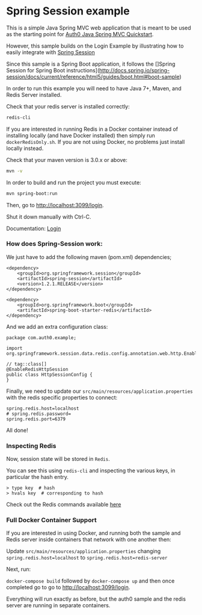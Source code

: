 # Spring Session example

This is a simple Java Spring MVC web application that is meant to be used as the starting point for [Auth0 Java Spring MVC Quickstart](https://auth0.com/docs/quickstart/webapp/java-spring-mvc). 

However, this sample builds on the Login Example by illustrating how to easily integrate with [Spring Session](http://projects.spring.io/spring-session/)

Since this sample is a Spring Boot application, it follows the []Spring Session for Spring Boot instructions](http://docs.spring.io/spring-session/docs/current/reference/html5/guides/boot.html#boot-sample)

In order to run this example you will need to have Java 7+, Maven, and Redis Server installed.

Check that your redis server is installed correctly:

```sh
redis-cli
```

If you are interested in running Redis in a Docker container instead of installing locally (and have Docker installed) then
simply run `dockerRedisOnly.sh`. If you are not using Docker, no problems just install locally instead.

Check that your maven version is 3.0.x or above:

```sh
mvn -v
```

In order to build and run the project you must execute:

```sh
mvn spring-boot:run
```

Then, go to [http://localhost:3099/login](http://localhost:3099/login).

Shut it down manually with Ctrl-C.

Documentation: [Login](https://auth0.com/docs/quickstart/webapp/java-spring-mvc/01-login)


### How does Spring-Session work:

We just have to add the following maven (pom.xml) dependencies;

```
<dependency>
    <groupId>org.springframework.session</groupId>
    <artifactId>spring-session</artifactId>
    <version>1.2.1.RELEASE</version>
</dependency>

<dependency>
    <groupId>org.springframework.boot</groupId>
    <artifactId>spring-boot-starter-redis</artifactId>
</dependency>
```

And we add an extra configuration class:

```
package com.auth0.example;

import org.springframework.session.data.redis.config.annotation.web.http.EnableRedisHttpSession;

// tag::class[]
@EnableRedisHttpSession
public class HttpSessionConfig {
}
```

Finally, we need to update our `src/main/resources/application.properties` with the redis specific properties to connect:

```
spring.redis.host=localhost
# spring.redis.password=
spring.redis.port=6379
```

All done!

### Inspecting Redis

Now, session state will be stored in `Redis`. 

You can see this using `redis-cli` and inspecting the various keys, in particular the hash entry.

```
> type key  # hash
> hvals key  # corresponding to hash
```

Check out the Redis commands available [here](http://redis.io/commands)


### Full Docker Container Support

If you are interested in using Docker, and running both the sample and Redis server inside containers that network with one another then:

Update `src/main/resources/application.properties` changing `spring.redis.host=localhost` to `spring.redis.host=redis-server`

Next, run:

`docker-compose build` followed by `docker-compose up` and then once completed go to go to [http://localhost:3099/login](http://localhost:3099/login).

Everything will run exactly as before, but the auth0 sample and the redis server are running in separate containers.
